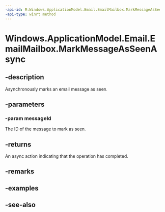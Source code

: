 ```yaml
---
-api-id: M:Windows.ApplicationModel.Email.EmailMailbox.MarkMessageAsSeenAsync(System.String)
-api-type: winrt method
---
```


<!-- Method syntax
public Windows.Foundation.IAsyncAction MarkMessageAsSeenAsync(System.String messageId)
-->

# Windows.ApplicationModel.Email.EmailMailbox.MarkMessageAsSeenAsync

## -description
Asynchronously marks an email message as seen.

## -parameters
### -param messageId
The ID of the message to mark as seen.

## -returns
An async action indicating that the operation has completed.

## -remarks

## -examples

## -see-also
